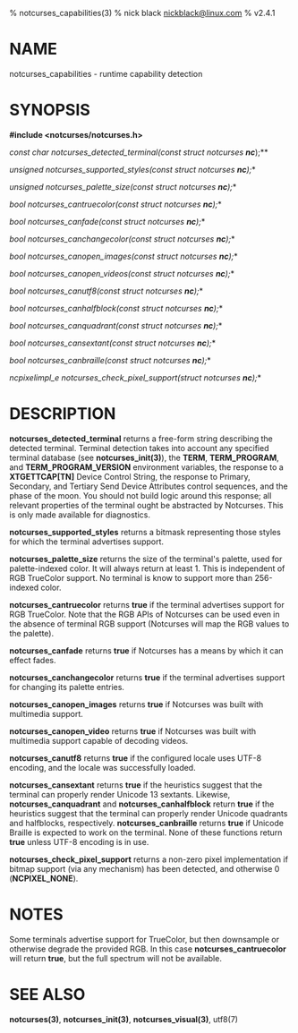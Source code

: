 % notcurses_capabilities(3)
% nick black <nickblack@linux.com>
% v2.4.1

# NAME

notcurses_capabilities - runtime capability detection

# SYNOPSIS

**#include <notcurses/notcurses.h>**

**const char* notcurses_detected_terminal(const struct notcurses* ***nc***);**

**unsigned notcurses_supported_styles(const struct notcurses* ***nc***);**

**unsigned notcurses_palette_size(const struct notcurses* ***nc***);**

**bool notcurses_cantruecolor(const struct notcurses* ***nc***);**

**bool notcurses_canfade(const struct notcurses* ***nc***);**

**bool notcurses_canchangecolor(const struct notcurses* ***nc***);**

**bool notcurses_canopen_images(const struct notcurses* ***nc***);**

**bool notcurses_canopen_videos(const struct notcurses* ***nc***);**

**bool notcurses_canutf8(const struct notcurses* ***nc***);**

**bool notcurses_canhalfblock(const struct notcurses* ***nc***);**

**bool notcurses_canquadrant(const struct notcurses* ***nc***);**

**bool notcurses_cansextant(const struct notcurses* ***nc***);**

**bool notcurses_canbraille(const struct notcurses* ***nc***);**

**ncpixelimpl_e notcurses_check_pixel_support(struct notcurses* ***nc***);**

# DESCRIPTION

**notcurses_detected_terminal** returns a free-form string describing
the detected terminal. Terminal detection takes into account any
specified terminal database (see **notcurses_init(3)**), the **TERM**,
**TERM_PROGRAM**, and **TERM_PROGRAM_VERSION** environment variables,
the response to a **XTGETTCAP[TN]** Device Control String, the response
to Primary, Secondary, and Tertiary Send Device Attributes control
sequences, and the phase of the moon. You should not build logic around
this response; all relevant properties of the terminal ought be
abstracted by Notcurses. This is only made available for diagnostics.

**notcurses_supported_styles** returns a bitmask representing those styles
for which the terminal advertises support.

**notcurses_palette_size** returns the size of the terminal's palette, used
for palette-indexed color. It will always return at least 1. This is
independent of RGB TrueColor support. No terminal is know to support
more than 256-indexed color.

**notcurses_cantruecolor** returns **true** if the terminal advertises
support for RGB TrueColor. Note that the RGB APIs of Notcurses can be used
even in the absence of terminal RGB support (Notcurses will map the RGB
values to the palette).

**notcurses_canfade** returns **true** if Notcurses has a means by which
it can effect fades.

**notcurses_canchangecolor** returns **true** if the terminal advertises
support for changing its palette entries.

**notcurses_canopen_images** returns **true** if Notcurses was built with
multimedia support.

**notcurses_canopen_video** returns **true** if Notcurses was built with
multimedia support capable of decoding videos.

**notcurses_canutf8** returns **true** if the configured locale uses
UTF-8 encoding, and the locale was successfully loaded.

**notcurses_cansextant** returns **true** if the heuristics suggest
that the terminal can properly render Unicode 13 sextants. Likewise,
**notcurses_canquadrant** and **notcurses_canhalfblock** return **true**
if the heuristics suggest that the terminal can properly render Unicode
quadrants and halfblocks, respectively. **notcurses_canbraille** returns
**true** if Unicode Braille is expected to work on the terminal. None of
these functions return **true** unless UTF-8 encoding is in use.

**notcurses_check_pixel_support** returns a non-zero pixel implementation
if bitmap support (via any mechanism) has been detected, and otherwise 0
(**NCPIXEL_NONE**).

# NOTES

Some terminals advertise support for TrueColor, but then downsample or
otherwise degrade the provided RGB. In this case **notcurses_cantruecolor**
will return **true**, but the full spectrum will not be available.

# SEE ALSO

**notcurses(3)**,
**notcurses_init(3)**,
**notcurses_visual(3)**,
utf8(7)
